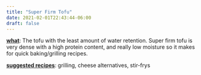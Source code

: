 ```yaml
---
title: "Super Firm Tofu"
date: 2021-02-01T22:43:44-06:00
draft: false
---
```

<u><b>what</b></u>: The tofu with the least amount of water retention. Super firm tofu is very dense with a high protein content, and really low moisture so it makes for quick baking/grilling recipes.
<p></p>

<u><b>suggested recipes</b></u>: grilling, cheese alternatives, stir-frys

